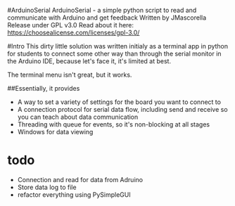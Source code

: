 #ArduinoSerial
ArduinoSerial - a simple python script to
read and communicate with Arduino and get feedback
Written by JMascorella
Release under GPL v3.0
Read about it here: https://choosealicense.com/licenses/gpl-3.0/

#Intro
This dirty little solution was written initialy as a terminal app in python
for students to connect some other way than through the serial monitor in the
Arduino IDE, because let's face it, it's limited at best.

The terminal menu isn't great, but it works.

##Essentially, it provides
- A way to set a variety of settings for the board you want to connect to
- A connection protocol for serial data flow, including send and receive so you can 
	teach about data communication
- Threading with queue for events, so it's non-blocking at all stages
- Windows for data viewing

# todo
- Connection and read for data from Adruino
- Store data log to file
- refactor everything using PySimpleGUI
